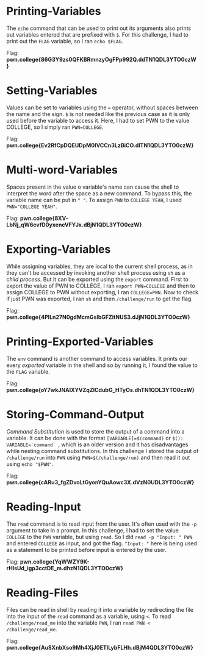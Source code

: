 # Printing-Variables

The `echo` command that can be used to print out its arguments also prints out variables entered that are prefixed with `$`. For this challenge, I had to print out the `FLAG` variable, so I ran `echo $FLAG`.

Flag: **pwn.college{86G3Y9zs0QFKBRmnzyOgFPp992Q.ddTN1QDL3YTO0czW}**

# Setting-Variables

Values can be set to variables using the `=` operator, without spaces between the name and the sign. `$` is not needed like the previous case as it is only used before the variable to access it. Here, I had to set PWN to the value COLLEGE, so I simply ran `PWN=COLLEGE`.

Flag: **pwn.college{Ev2RfCpDQEUDpM0IVCCn3LzBiCO.dlTN1QDL3YTO0czW}**

# Multi-word-Variables

Spaces present in the value o variable's name can cause the shell to interpret the word after the space as a new command. To bypass this, the variable name can be put in `" "`. To assign `PWN` to `COLLEGE YEAH`, I used `PWN="COLLEGE YEAH"`.

Flag: **pwn.college{8XV-LbNj_qW6cvfD0yxencVFYJx.dBjN1QDL3YTO0czW}**

# Exporting-Variables

While assigning variables, they are local to the current shell process, as in they can't be accessed by invoking another shell process using `sh` as a *child process*. But it can be exported using the `export` command. First to export the value of PWN to COLLEGE, I ran `export PWN=COLLEGE` and then to assign COLLEGE to PWN without exporting, I ran `COLLEGE=PWN`. Now to check if just PWN was exported, I ran `sh` and then `/challenge/run` to get the flag.

Flag: **pwn.college{4PILn27N0gdMcmGslbGFZitNUS3.dJjN1QDL3YTO0czW}**

# Printing-Exported-Variables

The `env` command is another command to access variables. It prints our every *exported* variable in the shell and so by running it, I found the value to the `FLAG` variable.

Flag: **pwn.college{oY7wkJNAIXYVZqZlCdubG_HTyOs.dhTN1QDL3YTO0czW}**

# Storing-Command-Output

*Command Substitution* is used to store the output of a command into a variable. It can be done with the format `[VARIABLE]=$(command)` or ```$(): VARIABLE=`command` ```, which is an older version and it has disadvantages while nesting command substitutions. In this challenge I stored the output of `/challenge/run` into `PWN` using `PWN=$(/challenge/run)` and then read it out using `echo "$PWN"`.

Flag: **pwn.college{cARu3_fgZDvoLtGyonYQuAowc3X.dVzN0UDL3YTO0czW}**

# Reading-Input

The `read` command is to read input from the user. It's often used with the `-p` argument to take in a prompt. In this challenge, I had to set the value `COLLEGE` to the `PWN` variable, but using `read`. So I did `read -p "Input: " PWN` and entered `COLLEGE` as input, and got the flag. `"Input: "` here is being used as a statement to be printed before input is entered by the user. 

Flag: **pwn.college{YqWWZY9K-rHlsUd_igp3cctDE_m.dhzN1QDL3YTO0czW}**

# Reading-Files

Files can be read in shell by reading it into a variable by redirecting the file into the input of the `read` command as a variable, using `<`. To read `/challenge/read_me` into the variable `PWN`, I ran `read PWN < /challenge/read_me`.

Flag: **pwn.college{AuSXnbXso9Mh4XjJ0ETILybFLHh.dBjM4QDL3YTO0czW}**


